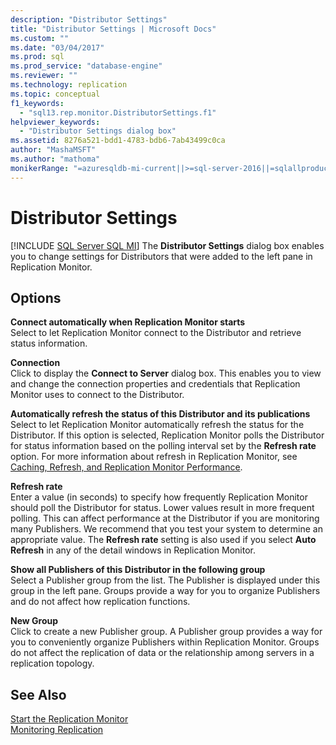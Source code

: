 ```yaml
---
description: "Distributor Settings"
title: "Distributor Settings | Microsoft Docs"
ms.custom: ""
ms.date: "03/04/2017"
ms.prod: sql
ms.prod_service: "database-engine"
ms.reviewer: ""
ms.technology: replication
ms.topic: conceptual
f1_keywords: 
  - "sql13.rep.monitor.DistributorSettings.f1"
helpviewer_keywords: 
  - "Distributor Settings dialog box"
ms.assetid: 8276a521-bdd1-4783-bdb6-7ab43499c0ca
author: "MashaMSFT"
ms.author: "mathoma"
monikerRange: "=azuresqldb-mi-current||>=sql-server-2016||=sqlallproducts-allversions"
---
```

# Distributor Settings
[!INCLUDE [SQL Server SQL MI](../../includes/applies-to-version/sql-asdbmi.md)]
  The **Distributor Settings** dialog box enables you to change settings for Distributors that were added to the left pane in Replication Monitor.  
  
## Options  
 **Connect automatically when Replication Monitor starts**  
 Select to let Replication Monitor connect to the Distributor and retrieve status information.  
  
 **Connection**  
 Click to display the **Connect to Server** dialog box. This enables you to view and change the connection properties and credentials that Replication Monitor uses to connect to the Distributor.  
  
 **Automatically refresh the status of this Distributor and its publications**  
 Select to let Replication Monitor automatically refresh the status for the Distributor. If this option is selected, Replication Monitor polls the Distributor for status information based on the polling interval set by the **Refresh rate** option. For more information about refresh in Replication Monitor, see [Caching, Refresh, and Replication Monitor Performance](../../relational-databases/replication/monitor/caching-refresh-and-replication-monitor-performance.md).  
  
 **Refresh rate**  
 Enter a value (in seconds) to specify how frequently Replication Monitor should poll the Distributor for status. Lower values result in more frequent polling. This can affect performance at the Distributor if you are monitoring many Publishers. We recommend that you test your system to determine an appropriate value. The **Refresh rate** setting is also used if you select **Auto Refresh** in any of the detail windows in Replication Monitor.  
  
 **Show all Publishers of this Distributor in the following group**  
 Select a Publisher group from the list. The Publisher is displayed under this group in the left pane. Groups provide a way for you to organize Publishers and do not affect how replication functions.  
  
 **New Group**  
 Click to create a new Publisher group. A Publisher group provides a way for you to conveniently organize Publishers within Replication Monitor. Groups do not affect the replication of data or the relationship among servers in a replication topology.  
  
## See Also  
 [Start the Replication Monitor](../../relational-databases/replication/monitor/start-the-replication-monitor.md)   
 [Monitoring Replication](../../relational-databases/replication/monitor/monitoring-replication.md)  
  
  
